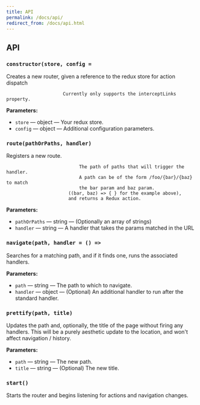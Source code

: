 ```yaml
---
title: API
permalink: /docs/api/
redirect_from: /docs/api.html
---
```


## API

<!-- BEGIN DOC-COMMENT H3 src/index.js -->
### `constructor(store, config =`

Creates a new router, given a reference to the redux store for action dispatch 

                         Currently only supports the interceptLinks property.

**Parameters:**

* `store` — object — Your redux store.
* `config` — object — Additional configuration parameters.

### `route(pathOrPaths, handler)`

Registers a new route. 

                               The path of paths that will trigger the handler.
                               A path can be of the form /foo/{bar}/{baz} to match
                               the bar param and baz param.
                           ((bar, baz) => { } for the example above),
                           and returns a Redux action.

**Parameters:**

* `pathOrPaths` — string — (Optionally an array of strings)
* `handler` — string — A handler that takes the params matched in the URL

### `navigate(path, handler = () =>`

Searches for a matching path, and if it finds one, runs the associated handlers. 


**Parameters:**

* `path` — string — The path to which to navigate.
* `handler` — object — (Optional) An additional handler to run after the standard handler.

### `prettify(path, title)`

Updates the path and, optionally, the title of the page without firing any handlers. This will be a purely aesthetic update to the location, and won't affect navigation / history. 


**Parameters:**

* `path` — string — The new path.
* `title` — string — (Optional) The new title.

### `start()`

Starts the router and begins listening for actions and navigation changes. 


<!-- END DOC-COMMENT -->
